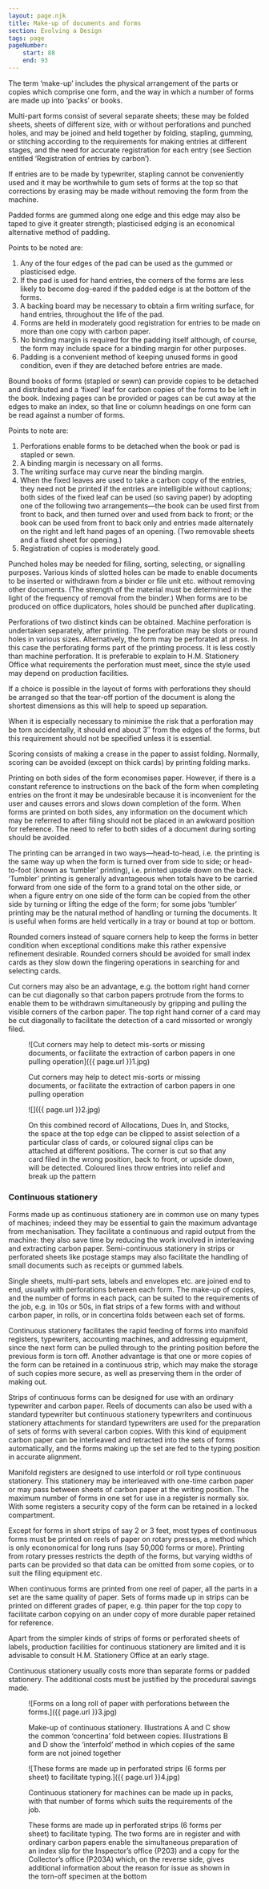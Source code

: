 ```yaml
---
layout: page.njk
title: Make-up of documents and forms
section: Evolving a Design
tags: page
pageNumber:
    start: 88
    end: 93
---
```


The term ‘make-up’ includes the physical arrangement of the parts or copies which comprise one form, and the way in which a number of forms are made up into ‘packs’ or books.

<span class="small-caps">Multi-part forms</span> consist of several separate sheets; these may be folded sheets, sheets of different size, with or without perforations and punched holes, and may be joined and held together by folding, stapling, gumming, or stitching according to the requirements for making entries at different stages, and the need for accurate registration for each entry (see Section entitled ‘Registration of entries by carbon’).

If entries are to be made by typewriter, stapling cannot be conveniently used and it may be worthwhile to gum sets of forms at the top so that corrections by erasing may be made without removing the form from the machine.

<span class="small-caps">Padded forms</span> are gummed along one edge and this edge may also be taped to give it greater strength; plasticised edging is an economical alternative method of padding. 

Points to be noted are:

1. Any of the four edges of the pad can be used as the gummed or plasticised edge.
2. If the pad is used for hand entries, the corners of the forms are less likely to become dog-eared if the padded edge is at the bottom of the forms.
3. A backing board may be necessary to obtain a firm writing surface, for hand entries, throughout the life of the pad.
4. Forms are held in moderately good registration for entries to be made on more than one copy with carbon paper.
5. No binding margin is required for the padding itself although, of course, the form may include space for a binding margin for other purposes.
6. Padding is a convenient method of keeping unused forms in good condition, even if they are detached before entries are made.

<span class="small-caps">Bound books of forms</span> (stapled or sewn) can provide copies to be detached and distributed and a ‘fixed’ leaf for carbon copies of the forms to be left in the book.
Indexing pages can be provided or pages can be cut away at the edges to make an index, so that line or column headings on one form can be read against a number of forms.

Points to note are:

1. Perforations enable forms to be detached when the book or pad is stapled or sewn.
2. A binding margin is necessary on all forms.
3. The writing surface may curve near the binding margin.
4. When the fixed leaves are used to take a carbon copy of the entries, they need not be printed if the entries are intelligible without captions; both sides of the fixed leaf can be used (so saving paper) by adopting one of the following two arrangements—the book can be used first from front to back, and then turned over and used from back to front; or the book can be used from front to back only and entries made alternately on the right and left hand pages of an opening. (Two removable sheets and a fixed sheet for opening.)
5. Registration of copies is moderately good.

<span class="small-caps">Punched holes</span> may be needed for filing, sorting, selecting, or signalling purposes.
Various kinds of slotted holes can be made to enable documents to be inserted or withdrawn from a binder or file unit etc. without removing other documents. (The strength of the material must be determined in the light of the frequency of removal from the binder.) When forms are to be produced on office duplicators, holes should be punched after duplicating.

<span class="small-caps">Perforations</span> of two distinct kinds can be obtained. Machine perforation is undertaken separately, after printing. The perforation may be slots or round holes in various sizes. Alternatively, the form may be perforated at press. In this case the perforating forms part of the printing process. It is less costly than machine perforation.
It is preferable to explain to H.M. Stationery Office what requirements the perforation must meet, since the style used may depend on production facilities.

If a choice is possible in the layout of forms with perforations they should be arranged so that the tear-off portion of the document is along the shortest dimensions as this will help to speed up separation.

When it is especially necessary to minimise the risk that a perforation may be torn accidentally, it should end about 3&Prime; from the edges of the forms, but this requirement should not be specified unless it is essential.

<span class="small-caps">Scoring</span> consists of making a crease in the paper to assist folding. Normally, scoring can be avoided (except on thick cards) by printing folding marks.

<span class="small-caps">Printing on both sides of the form</span> economises paper. However, if there is a constant reference to instructions on the back of the form when completing entries on the front it may be undesirable because it is inconvenient for the user and causes errors and slows down completion of the form. When forms are printed on both sides, any information on the document which may be referred to after filing should not be placed in an awkward position for reference. The need to refer to both sides of a
document during sorting should be avoided.

The printing can be arranged in two ways—head-to-head, i.e. the printing is the same way up when the form is turned over from side to side; or head-to-foot (known as ‘tumbler’ printing), i.e. printed upside down on the back. ‘Tumbler’ printing is generally advantageous when totals have to be carried forward from one side of the form to a grand total on the other side, or when a figure entry on one side of the form can be copied from the other side by turning or lifting the edge of the form; for some jobs ‘tumbler’ printing may be the natural method of handling or turning the documents. It is useful when forms are held vertically in a tray or bound at top or bottom.

<span class="small-caps">Rounded corners</span> instead of square corners help to keep the forms in better condition when exceptional conditions make this rather expensive refinement desirable.
Rounded corners should be avoided for small index cards as they slow down the fingering operations in searching for and selecting cards.

<span class="small-caps">Cut corners</span> may also be an advantage, e.g. the bottom right hand corner can be cut diagonally so that carbon papers protrude from the forms to enable them to be withdrawn simultaneously by gripping and pulling the visible corners of the carbon paper. The top right hand corner of a card may be cut diagonally to facilitate the detection of a card missorted or wrongly filed.

<figure>

![Cut corners may help to detect mis-sorts or missing documents, or facilitate the extraction of carbon papers in one pulling operation]({{ page.url }}1.jpg)

<figcapton>
Cut corners may help to detect mis-sorts or missing documents, or facilitate the extraction of carbon papers in one pulling operation
</figcaption>
</figure>

<figure>

![]({{ page.url }}2.jpg)

<figcapton>
On this combined record of Allocations, Dues In, and Stocks, the space at the top edge can be clipped to assist selection of a particular class of cards, or coloured signal clips can be attached at different positions. The corner is cut so that any card filed in the wrong position, back to front, or upside down, will be detected. Coloured lines throw entries into relief and break up the pattern
</figcaption>
</figure>

### Continuous stationery

Forms made up as continuous stationery are in common use on many types of machines; indeed they may be essential to gain the maximum advantage from mechanisation. They facilitate a continuous and rapid output from the machine: they also save time by reducing the work involved in interleaving and extracting carbon paper.
Semi-continuous stationery in strips or perforated sheets like postage stamps may also facilitate the handling of small documents such as receipts or gummed labels.

Single sheets, multi-part sets, labels and envelopes etc. are joined end to end, usually with perforations between each form. The make-up of copies, and the number of forms in each pack, can be suited to the requirements of the job, e.g. in 10s or 50s, in flat strips of a few forms with and without carbon paper, in rolls, or in concertina folds between each set of forms.

Continuous stationery facilitates the rapid feeding of forms into manifold registers, typewriters, accounting machines, and addressing equipment, since the next form can be pulled through to the printing position before the previous form is torn off.
Another advantage is that one or more copies of the form can be retained in a continuous strip, which may make the storage of such copies more secure, as well as preserving them in the order of making out.

Strips of continuous forms can be designed for use with an ordinary typewriter and carbon paper. Reels of documents can also be used with a standard typewriter but continuous stationery typewriters and continuous stationery attachments for standard typewriters are used for the preparation of sets of forms with several carbon copies.
With this kind of equipment carbon paper can be interleaved and retracted into the sets of forms automatically, and the forms making up the set are fed to the typing position in accurate alignment.

Manifold registers are designed to use interfold or roll type continuous stationery.
This stationery may be interleaved with one-time carbon paper or may pass between sheets of carbon paper at the writing position. The maximum number of forms in one set for use in a register is normally six. With some registers a security copy of the form can be retained in a locked compartment.

Except for forms in short strips of say 2 or 3 feet, most types of continuous forms must be printed on reels of paper on rotary presses, a method which is only econonomical for long runs (say 50,000 forms or more). Printing from rotary presses restricts the depth of the forms, but varying widths of parts can be provided so that data can be omitted from some copies, or to suit the filing equipment etc.

When continuous forms are printed from one reel of paper, all the parts in a set are the same quality of paper. Sets of forms made up in strips can be printed on different grades of paper, e.g. thin paper for the top copy to facilitate carbon copying on an under copy of more durable paper retained for reference.

Apart from the simpler kinds of strips of forms or perforated sheets of labels, production facilities for continuous stationery are limited and it is advisable to consult H.M. Stationery Office at an early stage.

Continuous stationery usually costs more than separate forms or padded stationery.
The additional costs must be justified by the procedural savings made.

<figure>

![Forms on a long roll of paper with perforations between the forms.]({{ page.url }}3.jpg)

<figcaption>
Make-up of continuous stationery.
Illustrations A and C show the common ‘concertina’ fold between copies.
Illustrations B and D show the ‘interfold’ method in which copies of the same form are not joined together
</figcaption>
</figure>

<figure>

![These forms are made up in perforated strips (6 forms per sheet) to facilitate typing.]({{ page.url }}4.jpg)

<figcaption>
<p>
Continuous stationery for machines can be made up in packs, with that number of forms which suits the requirements of the job.
</p>
<p>
These forms are made up in perforated strips (6 forms per sheet) to facilitate typing. The two forms are in register and with ordinary carbon papers enable the simultaneous preparation of an index slip for the Inspector’s office (P203) and a copy for the Collector’s office (P203A) which, on the reverse side, gives additional information about the reason for issue as shown in the torn-off specimen at the bottom
</p>
</figcaption>
</figure>
